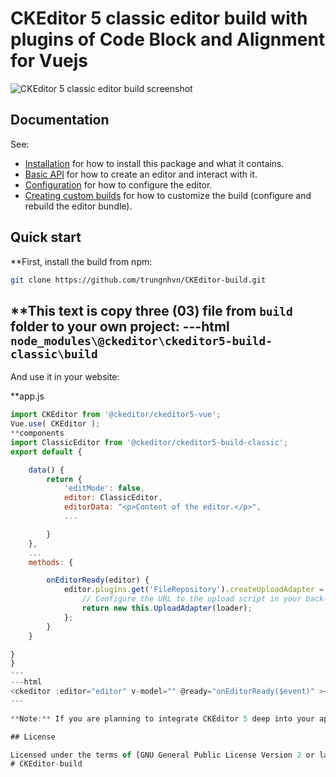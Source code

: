 CKEditor 5 classic editor build with plugins of Code Block and Alignment for Vuejs
========================================

![CKEditor 5 classic editor build screenshot](https://i.ibb.co/6m9F3Q5/ckeditor-screenshot.jpg")

## Documentation

See:

* [Installation](https://ckeditor.com/docs/ckeditor5/latest/builds/guides/integration/installation.html) for how to install this package and what it contains.
* [Basic API](https://ckeditor.com/docs/ckeditor5/latest/builds/guides/integration/basic-api.html) for how to create an editor and interact with it.
* [Configuration](https://ckeditor.com/docs/ckeditor5/latest/builds/guides/integration/configuration.html) for how to configure the editor.
* [Creating custom builds](https://ckeditor.com/docs/ckeditor5/latest/builds/guides/development/custom-builds.html) for how to customize the build (configure and rebuild the editor bundle).

## Quick start

**First, install the build from npm:

```bash
git clone https://github.com/trungnhvn/CKEditor-build.git
```
**This text is copy three (03) file from `build` folder to your own project:
---html
`node_modules\@ckeditor\ckeditor5-build-classic\build`
---
And use it in your website:

**app.js
```js
import CKEditor from '@ckeditor/ckeditor5-vue';
Vue.use( CKEditor );
**components
import ClassicEditor from '@ckeditor/ckeditor5-build-classic';
export default {

    data() {
        return {
            'editMode': false,
            editor: ClassicEditor,
			editorData: "<p>Content of the editor.</p>",
			...

		}
	},
	...
	methods: {

        onEditorReady(editor) {
            editor.plugins.get('FileRepository').createUploadAdapter = (loader) => {
                // Configure the URL to the upload script in your back-end here!
                return new this.UploadAdapter(loader);
            };
        }
    }

}
}
---
---html
<ckeditor :editor="editor" v-model="" @ready="onEditorReady($event)" ></ckeditor>
---

**Note:** If you are planning to integrate CKEditor 5 deep into your application, it is actually more convenient and recommended to install and import the source modules directly (like it happens in `ckeditor.js`). Read more in the [Advanced setup guide](https://ckeditor.com/docs/ckeditor5/latest/builds/guides/integration/advanced-setup.html).

## License

Licensed under the terms of [GNU General Public License Version 2 or later](http://www.gnu.org/licenses/gpl.html). For full details about the license, please check the `LICENSE.md` file or [https://ckeditor.com/legal/ckeditor-oss-license](https://ckeditor.com/legal/ckeditor-oss-license).
# CKEditor-build


